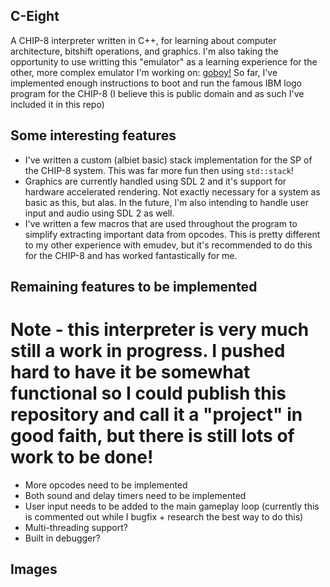 ## C-Eight

A CHIP-8 interpreter written in C++, for learning about computer architecture, bitshift operations, and graphics. I'm also taking the opportunity to use writting this "emulator" as a learning experience for the other, more complex emulator I'm working on: [goboy!](https://github.com/mbailey672/goboy) So far, I've implemented enough instructions to boot and run the famous IBM logo program for the CHIP-8 (I believe this is public domain and as such I've included it in this repo)

## Some interesting features

- I've written a custom (albiet basic) stack implementation for the SP of the CHIP-8 system. This was far more fun then using `std::stack`!
- Graphics are currently handled using SDL 2 and it's support for hardware accelerated rendering. Not exactly necessary for a system as basic as this, but alas. In the future, I'm also intending to handle user input and audio using SDL 2 as well.
- I've written a few macros that are used throughout the program to simplify extracting important data from opcodes. This is pretty different to my other experience with emudev, but it's recommended to do this for the CHIP-8 and has worked fantastically for me.

## Remaining features to be implemented

# Note - this interpreter is very much still a work in progress. I pushed hard to have it be somewhat functional so I could publish this repository and call it a "project" in good faith, but there is still lots of work to be done!

- More opcodes need to be implemented
- Both sound and delay timers need to be implemented
- User input needs to be added to the main gameplay loop (currently this is commented out while I bugfix + research the best way to do this)
- Multi-threading support?
- Built in debugger?

## Images
